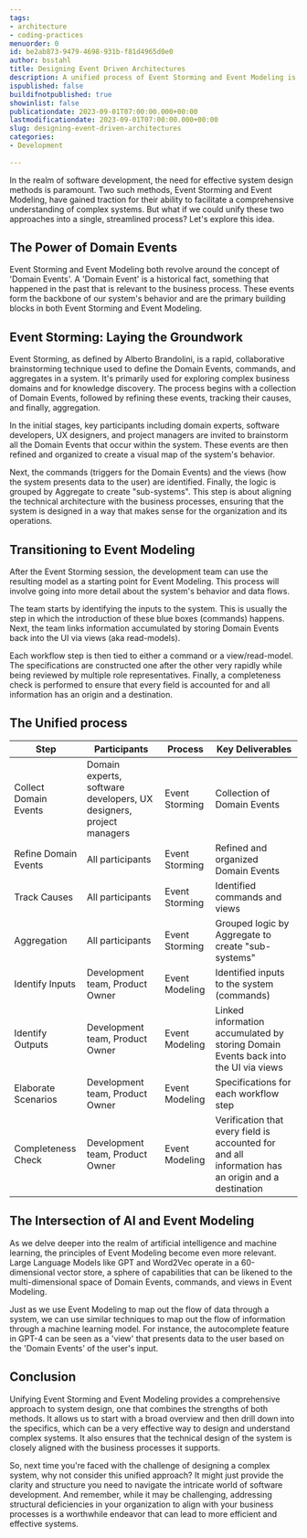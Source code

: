 ```yaml
---
tags:
- architecture
- coding-practices
menuorder: 0
id: be2ab873-9479-4698-931b-f81d4965d0e0
author: bsstahl
title: Designing Event Driven Architectures
description: A unified process of Event Storming and Event Modeling is a collaborative approach to system design that involves brainstorming and refining Domain Events, tracking causes, grouping logic by Aggregate, and then identifying inputs and outputs, elaborating scenarios, and performing a completeness check to create a comprehensive blueprint of the system.
ispublished: false
buildifnotpublished: true
showinlist: false
publicationdate: 2023-09-01T07:00:00.000+00:00
lastmodificationdate: 2023-09-01T07:00:00.000+00:00
slug: designing-event-driven-architectures
categories:
- Development
        
---
```

In the realm of software development, the need for effective system design methods is paramount. Two such methods, Event Storming and Event Modeling, have gained traction for their ability to facilitate a comprehensive understanding of complex systems. But what if we could unify these two approaches into a single, streamlined process? Let's explore this idea.

## The Power of Domain Events

Event Storming and Event Modeling both revolve around the concept of 'Domain Events'. A 'Domain Event' is a historical fact, something that happened in the past that is relevant to the business process. These events form the backbone of our system's behavior and are the primary building blocks in both Event Storming and Event Modeling.

## Event Storming: Laying the Groundwork

Event Storming, as defined by Alberto Brandolini, is a rapid, collaborative brainstorming technique used to define the Domain Events, commands, and aggregates in a system. It's primarily used for exploring complex business domains and for knowledge discovery. The process begins with a collection of Domain Events, followed by refining these events, tracking their causes, and finally, aggregation.

In the initial stages, key participants including domain experts, software developers, UX designers, and project managers are invited to brainstorm all the Domain Events that occur within the system. These events are then refined and organized to create a visual map of the system's behavior.

Next, the commands (triggers for the Domain Events) and the views (how the system presents data to the user) are identified. Finally, the logic is grouped by Aggregate to create "sub-systems". This step is about aligning the technical architecture with the business processes, ensuring that the system is designed in a way that makes sense for the organization and its operations.

## Transitioning to Event Modeling

After the Event Storming session, the development team can use the resulting model as a starting point for Event Modeling. This process will involve going into more detail about the system's behavior and data flows.

The team starts by identifying the inputs to the system. This is usually the step in which the introduction of these blue boxes (commands) happens. Next, the team links information accumulated by storing Domain Events back into the UI via views (aka read-models).

Each workflow step is then tied to either a command or a view/read-model. The specifications are constructed one after the other very rapidly while being reviewed by multiple role representatives. Finally, a completeness check is performed to ensure that every field is accounted for and all information has an origin and a destination.

## The Unified process

| Step | Participants | Process | Key Deliverables |
| --- | --- | --- | --- |
| Collect Domain Events | Domain experts, software developers, UX designers, project managers | Event Storming | Collection of Domain Events |
| Refine Domain Events | All participants | Event Storming | Refined and organized Domain Events |
| Track Causes | All participants | Event Storming | Identified commands and views |
| Aggregation | All participants | Event Storming | Grouped logic by Aggregate to create "sub-systems" |
| Identify Inputs | Development team, Product Owner | Event Modeling | Identified inputs to the system (commands) |
| Identify Outputs | Development team, Product Owner | Event Modeling | Linked information accumulated by storing Domain Events back into the UI via views |
| Elaborate Scenarios | Development team, Product Owner | Event Modeling | Specifications for each workflow step |
| Completeness Check | Development team, Product Owner | Event Modeling | Verification that every field is accounted for and all information has an origin and a destination |

## The Intersection of AI and Event Modeling

As we delve deeper into the realm of artificial intelligence and machine learning, the principles of Event Modeling become even more relevant. Large Language Models like GPT and Word2Vec operate in a 60-dimensional vector store, a sphere of capabilities that can be likened to the multi-dimensional space of Domain Events, commands, and views in Event Modeling.

Just as we use Event Modeling to map out the flow of data through a system, we can use similar techniques to map out the flow of information through a machine learning model. For instance, the autocomplete feature in GPT-4 can be seen as a 'view' that presents data to the user based on the 'Domain Events' of the user's input.

## Conclusion

Unifying Event Storming and Event Modeling provides a comprehensive approach to system design, one that combines the strengths of both methods. It allows us to start with a broad overview and then drill down into the specifics, which can be a very effective way to design and understand complex systems. It also ensures that the technical design of the system is closely aligned with the business processes it supports.

So, next time you're faced with the challenge of designing a complex system, why not consider this unified approach? It might just provide the clarity and structure you need to navigate the intricate world of software development. And remember, while it may be challenging, addressing structural deficiencies in your organization to align with your business processes is a worthwhile endeavor that can lead to more efficient and effective systems.
